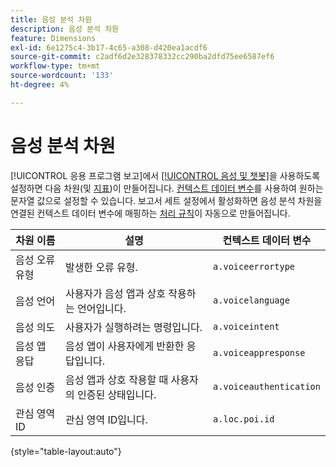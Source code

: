 ```yaml
---
title: 음성 분석 차원
description: 음성 분석 차원
feature: Dimensions
exl-id: 6e1275c4-3b17-4c65-a308-d420ea1acdf6
source-git-commit: c2adf6d2e328378332cc290ba2dfd75ee6587ef6
workflow-type: tm+mt
source-wordcount: '133'
ht-degree: 4%

---
```


# 음성 분석 차원

[!UICONTROL 응용 프로그램 보고]에서 [[!UICONTROL 음성 및 챗봇]](/help/admin/admin/c-manage-report-suites/c-edit-report-suites/app-reporting.md)을 사용하도록 설정하면 다음 차원(및 [지표](../metrics/voice-metrics.md))이 만들어집니다. [컨텍스트 데이터 변수](/help/implement/vars/page-vars/contextdata.md)를 사용하여 원하는 문자열 값으로 설정할 수 있습니다. 보고서 세트 설정에서 활성화하면 음성 분석 차원을 연결된 컨텍스트 데이터 변수에 매핑하는 [처리 규칙](/help/admin/admin/c-manage-report-suites/c-edit-report-suites/general/processing-rules/pr-overview.md)이 자동으로 만들어집니다.

| 차원 이름 | 설명 | 컨텍스트 데이터 변수 |
| --- | --- | --- |
| 음성 오류 유형 | 발생한 오류 유형. | `a.voiceerrortype` |
| 음성 언어 | 사용자가 음성 앱과 상호 작용하는 언어입니다. | `a.voicelanguage` |
| 음성 의도 | 사용자가 실행하려는 명령입니다. | `a.voiceintent` |
| 음성 앱 응답 | 음성 앱이 사용자에게 반환한 응답입니다. | `a.voiceappresponse` |
| 음성 인증 | 음성 앱과 상호 작용할 때 사용자의 인증된 상태입니다. | `a.voiceauthentication` |
| 관심 영역 ID | 관심 영역 ID입니다. | `a.loc.poi.id` |

{style="table-layout:auto"}
